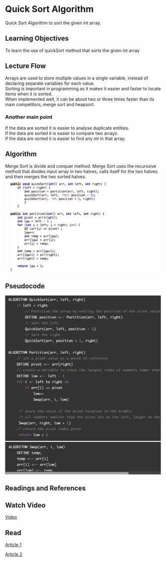 # Quick Sort Algorithm
Quick Sort Algorithm to sort the given int array.

## Learning Objectives
To learn the use of quickSort method that sorts the given int array

## Lecture Flow
Arrays are used to store multiple values in a single variable, instead of declaring separate variables for each value. <br/>
Sorting is important in programming as it makes it  easier and faster to locate items when it is sorted. <br/>
When implemented well, it can be about two or three times faster than its main competitors, merge sort and heapsort.
   
### Another main point
If the data are sorted it is easier to analyse duplicate entities. <br/>
If the data are sorted it is easier to compare two arrays. <br/>
If the data are sorted it is easier to find any int in that array. <br/>

## Algorithm
Merge Sort is divide and conquer method. Merge Sort uses the recurssive method that divides input array in two halves, calls itself for the two halves. and then merges the two sorted halves.
![code snippet](../../../assets/quickSort/codeSnip.png)

## Pseudocode
![Pseudocode](../../../assets/quickSort/pseudocode1.png) <br/>
![Pseudocode](../../../assets/quickSort/pseudocode2.png) <br/>


## Readings and References
## Watch Video
[Video](https://www.youtube.com/watch?v=COk73cpQbFQ)

## Read
[Article 1](https://www.geeksforgeeks.org/quick-sort/)

[Article 2](https://www.hackerearth.com/practice/algorithms/sorting/quick-sort/tutorial/)

